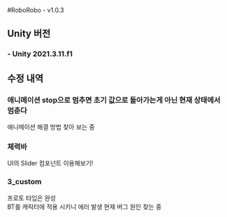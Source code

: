 #RoboRobo - v1.0.3

## Unity 버전
### - Unity 2021.3.11.f1

## 수정 내역
### 애니메이션 stop으로 멈추면 초기 값으로 돌아가는게 아닌 현재 상태에서 멈춘다 
애니메이션 해결 방법 찾아 보는 중

### 체력바
UI의 Slider 컴포넌트 이용해보기! 

### 3_custom
프로토 타입은 완성<br/>
BT를 캐릭터에 적용 시키니 에러 발생 현재 버그 원인 찾는 중

